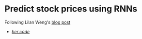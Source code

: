 # Predict stock prices using RNNs
Following Lilan Weng's [blog post](https://lilianweng.github.io/lil-log/2017/07/08/predict-stock-prices-using-RNN-part-1.html)
* [*her code*](https://github.com/lilianweng/stock-rnn)
